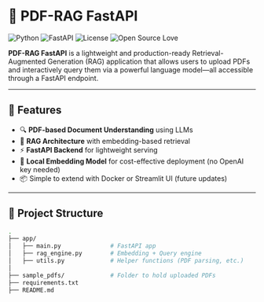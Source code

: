 # 📄 PDF-RAG FastAPI

![Python](https://img.shields.io/badge/Python-3.10+-blue?logo=python)
![FastAPI](https://img.shields.io/badge/FastAPI-async--powered-green?logo=fastapi)
![License](https://img.shields.io/badge/License-MIT-yellow.svg)
![Open Source Love](https://img.shields.io/badge/Open%20Source-%E2%9D%A4-red)

**PDF-RAG FastAPI** is a lightweight and production-ready Retrieval-Augmented Generation (RAG) application that allows users to upload PDFs and interactively query them via a powerful language model—all accessible through a FastAPI endpoint.

---

## 🚀 Features

- 🔍 **PDF-based Document Understanding** using LLMs  
- 🧠 **RAG Architecture** with embedding-based retrieval  
- ⚡ **FastAPI Backend** for lightweight serving  
- 🧩 **Local Embedding Model** for cost-effective deployment (no OpenAI key needed)  
- 📦 Simple to extend with Docker or Streamlit UI (future updates)

---

## 📂 Project Structure

```bash
.
├── app/
│   ├── main.py              # FastAPI app
│   ├── rag_engine.py        # Embedding + Query engine
│   ├── utils.py             # Helper functions (PDF parsing, etc.)
│
├── sample_pdfs/             # Folder to hold uploaded PDFs
├── requirements.txt
├── README.md
